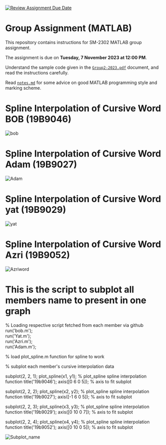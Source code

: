 [![Review Assignment Due Date](https://classroom.github.com/assets/deadline-readme-button-24ddc0f5d75046c5622901739e7c5dd533143b0c8e959d652212380cedb1ea36.svg)](https://classroom.github.com/a/i8q0vJZ5)
# Group Assignment (MATLAB)

This repository contains instructions for SM-2302 MATLAB group assignment.

The assignment is due on **Tuesday, 7 November 2023 at 12:00 PM**.

Understand the sample code given in the [`Group2-2023.pdf`](Group2-2023.pdf) document, and read the instructions carefully.

Read [`notes.md`](notes.md) for some advice on good MATLAB programming style and marking scheme.


# Spline Interpolation of Cursive Word BOB (19B9046)

![bob](https://github.com/sm2302-aug23/grp-matlab-syntax-error/assets/141397239/16dbd0ea-3b90-4f1b-8f94-9ecf17132c33)

# Spline Interpolation of Cursive Word Adam (19B9027)

![Adam](https://github.com/sm2302-aug23/grp-matlab-syntax-error/assets/142872329/92e59424-a215-4eaa-a7ec-3e4be6627696)

# Spline Interpolation of Cursive Word yat (19B9029)

![yat](https://github.com/sm2302-aug23/grp-matlab-syntax-error/assets/141397205/c34aedff-0d61-4051-8ab6-af3326782e7c)

# Spline Interpolation of Cursive Word Azri (19B9052)

![Azriword](https://github.com/sm2302-aug23/grp-matlab-syntax-error/assets/141397301/df0f74b2-cfab-41fa-bead-c9eb97c953b4)

# This is the script to subplot all members name to present in one graph

% Loading respective script fetched from each member via github
run('bob.m');  
run('Yat.m');  
run('Azri.m');  
run('Adam.m'); 

% load plot_spline.m function for spline to work

% subplot each member's cursive interpolation data

subplot(2, 2, 1);
plot_spline(x1, y1); % plot_spline spline interpolation function 
title('19b9046');
axis([0 6 0 5]); % axis to fit subplot

subplot(2, 2, 2);
plot_spline(x2, y2); % plot_spline spline interpolation function 
title('19b9027');
axis([-1 6 0 5]); % axis to fit subplot

subplot(2, 2, 3);
plot_spline(x3, y3); % plot_spline spline interpolation function 
title('19b9029');
axis([0 10 0 7]); % axis to fit subplot

subplot(2, 2, 4);
plot_spline(x4, y4); % plot_spline spline interpolation function 
title('19b9052');
axis([0 10 0 5]); % axis to fit subplot

![Subplot_name](https://github.com/sm2302-aug23/grp-matlab-syntax-error/assets/141397301/34158eff-94dc-4f5d-bb11-69b22074d40e)

